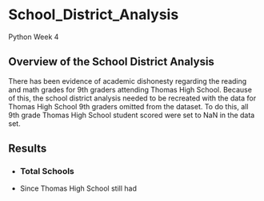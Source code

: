 # School_District_Analysis
Python Week 4

## Overview of the School District Analysis
There has been evidence of academic dishonesty regarding the reading and math grades for 9th graders attending
Thomas High School. Because of this, the school district analysis needed to be recreated with the data for
Thomas High School 9th graders omitted from the dataset. To do this, all 9th grade Thomas High School student
scored were set to NaN in the data set.

## Results
- ### Total Schools
- Since Thomas High School still had 
